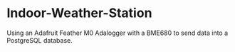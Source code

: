 # Indoor-Weather-Station
Using an Adafruit Feather M0 Adalogger with a BME680 to send data into a PostgreSQL database.
